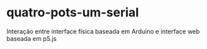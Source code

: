 # quatro-pots-um-serial
Interação entre interface física baseada em Arduino e interface web baseada em p5.js
